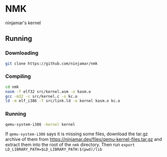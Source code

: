 # NMK
ninjamar's kernel

## Running

### Downloading
```bash
git clone https://github.com/ninjamar/nmk
```
### Compiling

```bash
cd nmk
nasm -f elf32 src/kernel.asm -o kasm.o
gcc -m32 -c src/kernel.c -o kc.o
ld -m elf_i386 -T src/link.ld -o kernel kasm.o kc.o
```
### Running

```bash
qemu-system-i386 -kernel kernel
```
If `qemu-system-i386` says it is missing some files, download the tar.gz archive of them from https://ninjamar.dev/files/qemu-kernel-files.tar.gz and extract them into the root of the `nmk` directory. Then run `export LD_LIBRARY_PATH=$LD_LIBRARY_PATH:$(pwd)/lib
`
